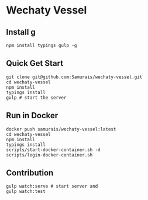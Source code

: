 # Wechaty Vessel

## Install g
```
npm install typings gulp -g
```

## Quick Get Start
```
git clone git@github.com:Samurais/wechaty-vessel.git
cd wechaty-vessel
npm install
typings install
gulp # start the server
```

## Run in Docker
```
docker push samurais/wechaty-vessel:latest
cd wechaty-vessel
npm install
typings install
scripts/start-docker-container.sh -d
scripts/login-docker-container.sh
```

## Contribution
```
gulp watch:serve # start server and 
gulp watch:test
```


